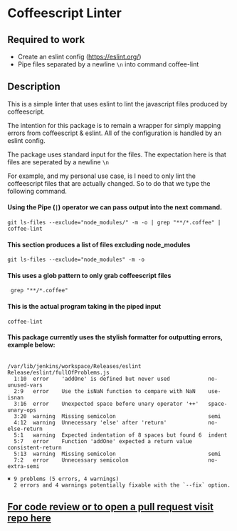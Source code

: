 # Coffeescript Linter 

## Required to work 
- Create an eslint config (https://eslint.org/)
- Pipe files separated by a newline `\n` into command coffee-lint


## Description 
This is a simple linter that uses eslint to lint the javascript files produced by coffeescript. 

The intention for this package is to remain a wrapper for simply mapping errors from coffeescript & eslint. 
All of the configuration is handled by an eslint config. 

The package uses standard input for the files. The expectation here is that files are seperated by a newline `\n`

For example, and my personal use case,  is I need to only lint the coffeescript files that are actually changed. So to do that we type the following command.

#### Using the Pipe (`|`) operator we can pass output into the next command. 
```
git ls-files --exclude="node_modules/" -m -o | grep "**/*.coffee" | coffee-lint
```

#### This section produces a list of files excluding node_modules
`git ls-files --exclude="node_modules" -m -o`

#### This uses a glob pattern to only grab coffeescript files
```
 grep "**/*.coffee" 
 ```

#### This is the actual program taking in the piped input
```
coffee-lint
```

#### This package currently uses the stylish formatter for outputting errors, example below:

```

/var/lib/jenkins/workspace/Releases/eslint Release/eslint/fullOfProblems.js
  1:10  error    'addOne' is defined but never used            no-unused-vars
  2:9   error    Use the isNaN function to compare with NaN    use-isnan
  3:16  error    Unexpected space before unary operator '++'   space-unary-ops
  3:20  warning  Missing semicolon                             semi
  4:12  warning  Unnecessary 'else' after 'return'             no-else-return
  5:1   warning  Expected indentation of 8 spaces but found 6  indent
  5:7   error    Function 'addOne' expected a return value     consistent-return
  5:13  warning  Missing semicolon                             semi
  7:2   error    Unnecessary semicolon                         no-extra-semi

✖ 9 problems (5 errors, 4 warnings)
  2 errors and 4 warnings potentially fixable with the `--fix` option.
  ````

## <a href="https://github.com/Airik-Leon/coffee-linter">For code review or to open a pull request visit repo here</a>
